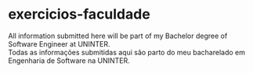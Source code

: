 # exercicios-faculdade
All information submitted here will be part of my Bachelor degree of Software Engineer at UNINTER.<br>
Todas as informações submitidas aqui são parto do meu bacharelado em Engenharia de Software na UNINTER.
